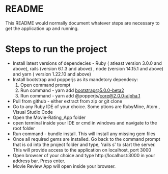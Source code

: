 # README

This README would normally document whatever steps are necessary to get the
application up and running.

# Steps to run the project 
* Install latest versions of dependecies - Ruby ( atleast version 3.0.0 and above), rails (version 6.1.3 and above) , node (version 14.15.1 and above) and yarn ( version 1.22.10  and above)
* Install bootstrap and popperjs as its mandetory dependecy:
  1. Open command prompt 
  2. Run command - yarn add bootstrap@5.0.0-beta2
  3. Run command - yarn add @popperjs/core@2.0.0-alpha.1  
* Pull from github - either extract from zip or git clone
* Go to any Ruby IDE of your choice. Some ptions are RubyMine, Atom , Visual Studio Code
* Open the Movie-Rating_App folder
* open terminal inside your IDE or cmd in windows and navigate to the root folder
* Run command - bundle install. This will install any missing gem files
* Once all required gems are installed. Go back to the command prompt that is cd into the project folder and type, 'rails s' to start the server. This will provide access to the application on localhost, port 3000
* Open browser of your choice and type http://localhost:3000 in your address bar. Press enter. 
* Movie Review App will open inside your browser. 
